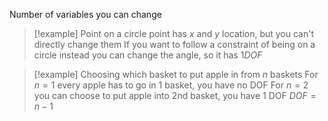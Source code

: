 Number of variables you can change
> [!example] Point on a circle
> point has $x$ and $y$ location, but you can't directly change them
> If you want to follow a constraint of being on a circle
> instead you can change the angle, so it has $1DOF$ 

> [!example] Choosing which basket to put apple in from $n$ baskets
> For $n=1$ every apple has to go in 1 basket, you have no DOF
> For $n=2$ you can choose to put apple into 2nd basket, you have 1 DOF
> $DOF=n-1$
